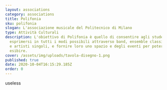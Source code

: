 ```yaml
---
layout: associations
category: associations
title: Polifonia
sku: polifonia
slogan: L'associazione musicale del Politecnico di Milano
type: Attività Culturali
description: L'obiettivo di Polifonia è quello di consentire agli studenti di
  esprimersi in tutti i modi possibili attraverso band, ensemble classiche, cori
  e artisti singoli, e fornire loro uno spazio e degli eventi per potersi
  esibire.
cover: /assets/img/uploads/tavola-disegno-1.png
published: true
date: 2020-10-04T16:15:29.185Z
order: 0
---
```

useless